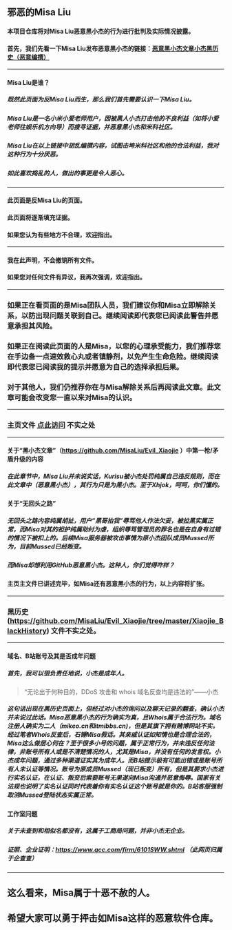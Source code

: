 ## 邪恶的Misa Liu
#### 本项目仓库将对Misa Liu恶意黑小杰的行为进行批判及实际情况披露。
#### 首先，我们先看一下Misa Liu发布恶意黑小杰的链接：<kbd>[恶意黑小杰文章](https://github.com/MisaLiu/Evil_Xiaojie)</kbd><kbd>[小杰黑历史（恶意编撰）](https://github.com/MisaLiu/Evil_Xiaojie/tree/master/Xiaojie_BlackHistory)</kbd>
***
#### Misa Liu是谁？
##### 既然此页面为反Misa Liu而生，那么我们首先需要认识一下Misa Liu。
##### Misa Liu是一名小米小爱老师用户，因被黑人小杰打击他的不良利益（如将小爱老师往娱乐机方向导）而搜寻证据，并恶意黑小杰和米科社区。
##### Misa Liu在以上链接中胡乱编撰内容，试图击垮米科社区和他的合法利益，我对这种行为十分厌恶。
##### 如此喜欢捣乱的人，做出的事更是令人恶心。
***
#### 此页面是反Misa Liu的页面。
#### 此页面将逐渐填充证据。
#### 如果您认为有些地方不合理，欢迎指出。
***
#### 我在此声明，不会撤销所有文件。
#### 如果您对任何文件有异议，我再次强调，欢迎指出。
***
### 如果正在看页面的是Misa团队人员，我们建议你和Misa立即解除关系，以防出现问题关联到自己。继续阅读即代表您已阅读此警告并愿意承担其风险。
### 如果正在阅读此页面的人是Misa，以您的心理承受能力，我们推荐您在手边备一点速效救心丸或者镇静剂，以免产生生命危险。继续阅读即代表您已阅读我的提示并愿意为自己的选择承担后果。
### 对于其他人，我们仍推荐你在与Misa解除关系后再阅读此文章。此文章可能会改变您一直以来对Misa的认识。
***
### 主页文件 [点此访问](https://github.com/MisaLiu/Evil_Xiaojie) 不实之处
***
#### 关于“黑小杰文章”（https://github.com/MisaLiu/Evil_Xiaojie ）中第一枪/矛盾升级的内容
##### 在此章节中，Misa Liu并未说实话，Kurisu被小杰处罚纯属自己违反规则，而在此文章中（恶意黑小杰），其行为只是为黑小杰。至于Xhjok，呵呵，你们懂的。
#### 关于“无回头之路”
##### 无回头之路内容纯属胡扯，用户“黑哥抬我”辱骂他人作法欠妥，被拉黑实属正常，而Misa对其的袒护纯属助纣为虐，组织辱骂管理员的罪名也是在自身有过错的情况下被扣上的。后续Misa服务器被攻击事情为原小杰团队成员Mussed所为，目前Mussed已经叛变。
##### 而Misa却想利用GitHub恶意黑小杰。这种人，你们觉得咋样？
#### 主页主文件已讲述完毕，如Misa还有恶意黑小杰的行为，以上内容将扩张。
***
### 黑历史 (https://github.com/MisaLiu/Evil_Xiaojie/tree/master/Xiaojie_BlackHistory) 文件不实之处。
***
#### 域名、B站账号及其是否成年问题
##### 首先，我可以很负责任地说，小杰是成年人。
> “无论出于何种目的，DDoS 攻击和 whois 域名反查均是违法的”——小杰
##### 这句话出现在黑历史页面上，但经过对小杰的询问以及聊天记录的翻查，确认小杰并未说过此话。Misa恶意黑小杰的行为确实为真，且Whois属于合法行为。域名注册人确实为二人（mikeo.cn和itmibbs.cn)，但是其旗下拥有赌博网站不实。经过笔者Whois反查后，石锤Misa假话。其亲戚认证如知情也是合理合法的，Misa这么做居心何在？至于很多小号的问题，属于正常行为，并未违反任何法律，非账号所有人或是不清楚情况的人，尤其是Misa，并没有任何的发言权。小杰成年问题，通过多种渠道证实其为成年人。而B站提示极有可能出错或是账号所有人未认证等情况。账号为原成员Mussed（现已叛变）所有，但是其要求小杰进行实名认证，在认证、叛变后索要账号无果遂向Misa沟通并恶意侮辱。国家有关法规也说明了实名认证同时代表着你有实名认证这个账号就是你的。B站客服强制取消Mussed登陆状态实属正常。
#### 工作室问题
##### 关于未查到和相似名都没有，这属于工商局问题，并非小杰无企业。
##### 证照、企业证明：https://www.qcc.com/firm/6101SWW.shtml （此网页归属于企查查）
***
## 这么看来，Misa属于十恶不赦的人。
## 希望大家可以勇于抨击如Misa这样的恶意软件仓库。
